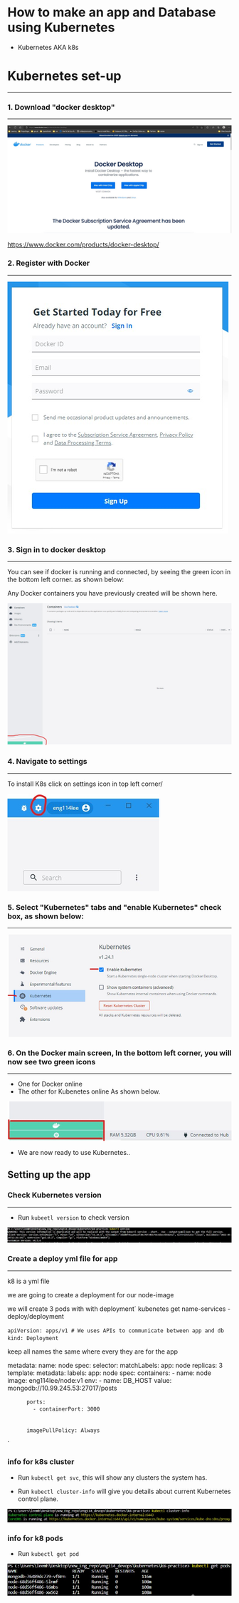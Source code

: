 # How to make an app and Database using Kubernetes

- Kubernetes AKA k8s 

# Kubernetes set-up
---



### 1. Download "docker desktop"  
---
![docker website](./practise-images/downloading-docker-desktop.jpg)

https://www.docker.com/products/docker-desktop/

### 2. Register with Docker
---
![docker register](./practise-images/register.jpg)

### 3. Sign in to docker desktop
---
You can see if docker is running and connected, by seeing the green icon in the bottom left corner. as shown below:

Any Docker containers you have previously created will be shown here. 

![docker running logo](./practise-images/docker-app-open.jpg)

### 4. Navigate to settings
---
To install K8s click on settings icon in top left corner/

![docker register](./practise-images/docker-settings-icon.jpg)

### 5. Select "Kubernetes" tabs and "enable Kubernetes" check box, as shown below:
---
![k8s enabled](./practise-images/k8s-enable.jpg)


### 6. On the Docker main screen, In the bottom left corner, you will now see two green icons
---
 - One for Docker online
 - The other for Kubenetes online
As shown below. 

![k8s online](./practise-images/k8s-online-icon.jpg)

- We are now ready to use Kubernetes..

## Setting up the app

### Check Kubernetes version
---
- Run `kubeetl version` to check version

![k8s version](./practise-images/k8-version-test.jpg)

### Create a deploy yml file for app
---
k8 is a yml file

we are going to create a deployment for our node-image

we will create 3 pods with with deployment`
kubenetes get name-services - deploy/deployment

`apiVersion: apps/v1 # We uses APIs to communicate between app and db
kind: Deployment`

keep all names the same where every they are for the app

metadata:
  name: node
spec:
  selector:
    matchLabels:
      app: node
  replicas: 3
  template:
    metadata:
      labels:
        app: node
    spec:
      containers:
        - name: node
          image: eng114lee/node:v1
          env:
          - name: DB_HOST
            value: mongodb://10.99.245.53:27017/posts

          ports:
            - containerPort: 3000


          imagePullPolicy: Always
`
### info for k8s cluster
- Run `kubectl get svc`, this will show any clusters the system has.

- Run `kubectl cluster-info` will give you details about current Kubernetes control plane.

![k8s control plane info](./practise-images/k8-control-plane.jpg)

### info for k8 pods

- Run `kubectl get pod`

![k8s get pods](./practise-images/k8s-get-pods.jpg)